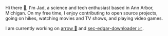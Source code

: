 Hi there 👋, I'm Jad, a science and tech enthusiast based in Ann Arbor, Michigan. On my free time, I enjoy contributing to open source projects, going on hikes, watching movies and TV shows, and playing video games.

I am currently working on [arrow 🏹](https://github.com/arrow-py/arrow) and [sec-edgar-downloader 📈](https://github.com/jadchaar/sec-edgar-downloader).

<!--
**jadchaar/jadchaar** is a ✨ _special_ ✨ repository because its `README.md` (this file) appears on your GitHub profile.

Here are some ideas to get you started:

- 🔭 I’m currently working on ...
- 🌱 I’m currently learning ...
- 👯 I’m looking to collaborate on ...
- 🤔 I’m looking for help with ...
- 💬 Ask me about ...
- 📫 How to reach me: ...
- 😄 Pronouns: ...
- ⚡ Fun fact: ...
-->
